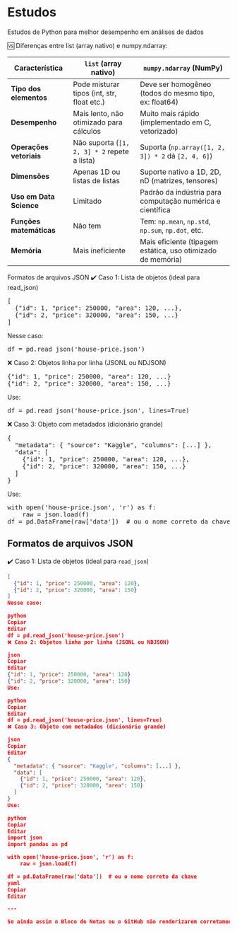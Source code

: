  # Estudos
Estudos de Python para melhor desempenho em análises de dados

🆚 Diferenças entre list (array nativo) e numpy.ndarray:

| Característica         | `list` (array nativo)                         | `numpy.ndarray` (NumPy)                                     |
|------------------------|-----------------------------------------------|--------------------------------------------------------------|
| **Tipo dos elementos** | Pode misturar tipos (int, str, float etc.)    | Deve ser homogêneo (todos do mesmo tipo, ex: float64)        |
| **Desempenho**         | Mais lento, não otimizado para cálculos       | Muito mais rápido (implementado em C, vetorizado)            |
| **Operações vetoriais**| Não suporta (`[1, 2, 3] * 2` repete a lista)  | Suporta (`np.array([1, 2, 3]) * 2` dá `[2, 4, 6]`)           |
| **Dimensões**          | Apenas 1D ou listas de listas                 | Suporte nativo a 1D, 2D, nD (matrizes, tensores)             |
| **Uso em Data Science**| Limitado                                      | Padrão da indústria para computação numérica e científica     |
| **Funções matemáticas**| Não tem                                       | Tem: `np.mean`, `np.std`, `np.sum`, `np.dot`, etc.           |
| **Memória**            | Mais ineficiente                              | Mais eficiente (tipagem estática, uso otimizado de memória)  |


Formatos de arquivos JSON
✔️ Caso 1: Lista de objetos (ideal para read_json)
<pre>
[
  {"id": 1, "price": 250000, "area": 120, ...},
  {"id": 2, "price": 320000, "area": 150, ...}
]
</pre>

Nesse caso:

<pre>
df = pd.read_json('house-price.json')
</pre>

❌ Caso 2: Objetos linha por linha (JSONL ou NDJSON)

<pre>
{"id": 1, "price": 250000, "area": 120, ...}
{"id": 2, "price": 320000, "area": 150, ...}
</pre>

Use:

<pre>
df = pd.read_json('house-price.json', lines=True)
</pre>
  
❌ Caso 3: Objeto com metadados (dicionário grande)

<pre>
{
  "metadata": { "source": "Kaggle", "columns": [...] },
  "data": [
    {"id": 1, "price": 250000, "area": 120, ...},
    {"id": 2, "price": 320000, "area": 150, ...}
  ]
}
</pre>

Use:

<pre>
with open('house-price.json', 'r') as f:
    raw = json.load(f)
df = pd.DataFrame(raw['data'])  # ou o nome correto da chave
</pre>



## Formatos de arquivos JSON

✔️ Caso 1: Lista de objetos (ideal para `read_json`)

```json
[
  {"id": 1, "price": 250000, "area": 120},
  {"id": 2, "price": 320000, "area": 150}
]
Nesse caso:

python
Copiar
Editar
df = pd.read_json('house-price.json')
❌ Caso 2: Objetos linha por linha (JSONL ou NDJSON)

json
Copiar
Editar
{"id": 1, "price": 250000, "area": 120}
{"id": 2, "price": 320000, "area": 150}
Use:

python
Copiar
Editar
df = pd.read_json('house-price.json', lines=True)
❌ Caso 3: Objeto com metadados (dicionário grande)

json
Copiar
Editar
{
  "metadata": { "source": "Kaggle", "columns": [...] },
  "data": [
    {"id": 1, "price": 250000, "area": 120},
    {"id": 2, "price": 320000, "area": 150}
  ]
}
Use:

python
Copiar
Editar
import json
import pandas as pd

with open('house-price.json', 'r') as f:
    raw = json.load(f)

df = pd.DataFrame(raw['data'])  # ou o nome correto da chave
yaml
Copiar
Editar

---

Se ainda assim o Bloco de Notas ou o GitHub não renderizarem corretamente, posso gerar o arquivo `.md` pra você baixa
